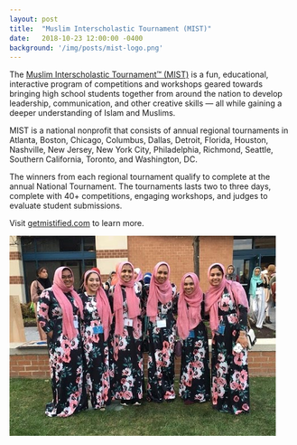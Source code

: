 ```yaml
---
layout: post
title:  "Muslim Interscholastic Tournament (MIST)"
date:   2018-10-23 12:00:00 -0400
background: '/img/posts/mist-logo.png'
---
```


The [Muslim Interscholastic Tournament&trade; (MIST)](https://www.getmistified.com/) is a fun, educational, interactive program of competitions and workshops geared towards bringing high school students together from around the nation to develop leadership, communication, and other creative skills &mdash; all while gaining a deeper understanding of Islam and Muslims.

MIST is a national nonprofit that consists of annual regional tournaments in Atlanta, Boston, Chicago, Columbus, Dallas, Detroit, Florida, Houston, Nashville, New Jersey, New York City, Philadelphia, Richmond, Seattle, Southern California, Toronto, and Washington, DC.

The winners from each regional tournament qualify to complete at the annual National Tournament. The tournaments lasts two to three days, complete with 40+ competitions, engaging workshops, and judges to evaluate student submissions.

Visit [getmistified.com](https://www.getmistified.com/) to learn more.

![Briar Woods MSA at MIST 2018](/img/posts/mist-2018.jpg)
